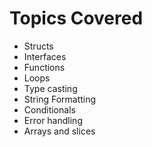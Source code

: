 # Topics Covered

- Structs
- Interfaces
- Functions
- Loops
- Type casting
- String Formatting
- Conditionals
- Error handling
- Arrays and slices
